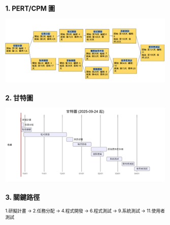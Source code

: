 

## 1. PERT/CPM 圖
![PERT Picture](PERT.png "PERT圖")

## 2. 甘特圖
![Mermaid Chart](Mermaid_Chart.png "甘特圖")

## 3. 關鍵路徑
1.研擬計畫 -> 2.任務分配 -> 4.程式開發 -> 6.程式測試 -> 9.系統測試 -> 11.使用者測試
